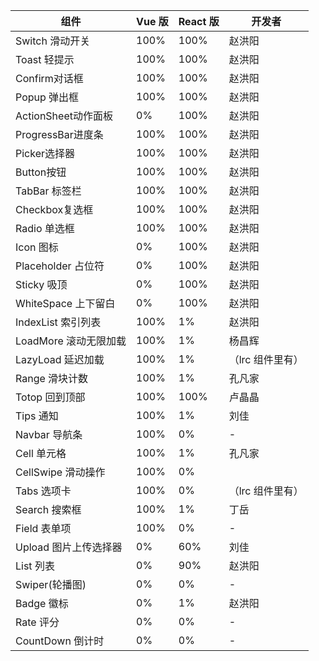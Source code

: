 | 组件            | Vue 版 | React 版 | 开发者           |
| -------------- | ------ | -------- | ---------------- |
| Switch  滑动开关       | 100%   | 100%     | 赵洪阳           |
| Toast   轻提示       | 100%   | 100%     | 赵洪阳           |
| Confirm对话框        | 100%   | 100%     | 赵洪阳           |
| Popup  弹出框        | 100%   | 100%     | 赵洪阳           |
| ActionSheet动作面板    | 0%     | 100%     | 赵洪阳           |
| ProgressBar进度条    | 100%   | 100%     | 赵洪阳           |
| Picker选择器         | 100%   | 100%     | 赵洪阳           |
| Button按钮        | 100%   | 100%     | 赵洪阳           |
| TabBar  标签栏       | 100%   | 100%     | 赵洪阳           |
| Checkbox复选框       | 100%   | 100%     | 赵洪阳           |
| Radio    单选框      | 100%   | 100%     | 赵洪阳           |
| Icon 图标          | 0%     | 100%     | 赵洪阳           |
| Placeholder 占位符   | 0%     | 100%     | 赵洪阳           |
| Sticky 吸顶          | 0%     | 100%     | 赵洪阳           |
| WhiteSpace 上下留白          | 0%     | 100%     | 赵洪阳           |
| IndexList 索引列表     | 100%   | 1%       | 赵洪阳           |
| LoadMore 滚动无限加载      | 100%   | 1%       | 杨昌辉           |
| LazyLoad 延迟加载      | 100%   | 1%       | （lrc 组件里有） |
| Range  滑块计数        | 100%   | 1%       | 孔凡家           |
| Totop  回到顶部        | 100%   | 100%       | 卢晶晶           |
| Tips   通知        | 100%   | 1%       | 刘佳             |
| Navbar 导航条        | 100%   | 0%       | -                |
| Cell    单元格       | 100%   | 1%       | 孔凡家           |
| CellSwipe 滑动操作      | 100%   | 0%       |
| Tabs 选项卡    | 100%   | 0%       | （lrc 组件里有） |
| Search 搜索框        | 100%   | 1%       | 丁岳             |
| Field  表单项        | 100%   | 0%       | -                |
| Upload  图片上传选择器       | 0%     | 60%      | 刘佳             |
| List 列表          | 0%     | 90%      | 赵洪阳           |
| Swiper(轮播图)  | 0%     | 0%       | -                |
| Badge 徽标         | 0%     | 1%       | 赵洪阳           |
| Rate  评分         | 0%     | 0%       | -                |
| CountDown 倒计时      | 0%     | 0%       | -                |

